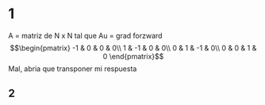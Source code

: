# 1
A = matriz de N x N tal que Au = grad forzward
$$\begin{pmatrix}  
-1 & 0 & 0 & 0\\  
1 & -1 & 0 & 0\\
0 & 1 & -1 & 0\\
0 & 0 & 1 & 0
\end{pmatrix}$$
Mal, abria que transponer mi respuesta
## 2
